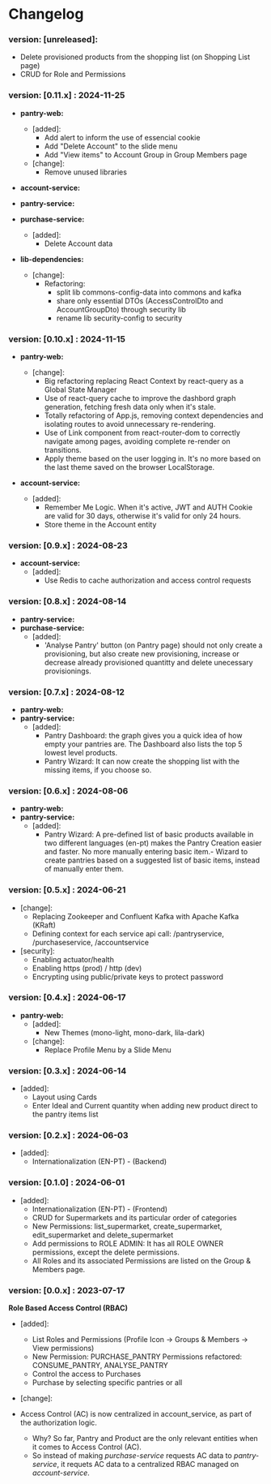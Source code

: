 # Changelog

### version: [unreleased]:

- Delete provisioned products from the shopping list (on Shopping List page)
- CRUD for Role and Permissions

### version: [0.11.x] : 2024-11-25

- <b>pantry-web:</b>
    - [added]:
        - Add alert to inform the use of essencial cookie
        - Add "Delete Account" to the slide menu
        - Add "View items" to Account Group in Group Members page
    - [change]:
        - Remove unused libraries

- <b>account-service:</b>
- <b>pantry-service:</b>
- <b>purchase-service:</b>
    - [added]:
        - Delete Account data

- <b>lib-dependencies:</b>
    - [change]:
        - Refactoring:
            - split lib commons-config-data into commons and kafka
            - share only essential DTOs (AccessControlDto and AccountGroupDto) through security lib
            - rename lib security-config to security

### version: [0.10.x] : 2024-11-15

- <b>pantry-web:</b>
    - [change]:
        - Big refactoring replacing React Context by react-query as a Global State Manager
        - Use of react-query cache to improve the dashbord graph generation, fetching fresh data only when it's stale.
        - Totally refactoring of App.js, removing context dependencies and isolating routes to avoid unnecessary
          re-rendering.
        - Use of Link component from react-router-dom to correctly navigate among pages, avoiding complete re-render on
          transitions.
        - Apply theme based on the user logging in. It's no more based on the last theme saved on the browser
          LocalStorage.

- <b>account-service:</b>
    - [added]:
        - Remember Me Logic. When it's active, JWT and AUTH Cookie are valid for 30 days, otherwise it's valid for only
          24 hours.
        - Store theme in the Account entity

### version: [0.9.x] : 2024-08-23

- <b>account-service:</b>
    - [added]:
        - Use Redis to cache authorization and access control requests

### version: [0.8.x] : 2024-08-14

- <b>pantry-service:</b>
- <b>purchase-service:</b>
    - [added]:
        - 'Analyse Pantry' button (on Pantry page) should not only create a provisioning, but also create new
          provisioning,
          increase or decrease already provisioned quantitty and delete unecessary provisionings.

### version: [0.7.x] : 2024-08-12

- <b>pantry-web:</b>
- <b>pantry-service:</b>
    - [added]:
        - Pantry Dashboard: the graph gives you a quick idea of how empty your pantries are. The Dashboard also lists
          the top 5 lowest level
          products.
        - Pantry Wizard: It can now create the shopping list with the missing items, if you choose so.

### version: [0.6.x] : 2024-08-06

- <b>pantry-web:</b>
- <b>pantry-service:</b>
    - [added]:
        - Pantry Wizard: A pre-defined list of basic products available in two different languages (en-pt) makes the
          Pantry Creation easier and faster. No more manually entering basic item.- Wizard to create pantries based on a
          suggested list of basic items, instead of manually enter them.

### version: [0.5.x] : 2024-06-21

- [change]:
    - Replacing Zookeeper and Confluent Kafka with Apache Kafka (KRaft)
    - Defining context for each service api call: /pantryservice, /purchaseservice, /accountservice
- [security]:
    - Enabling actuator/health
    - Enabling https (prod) / http (dev)
    - Encrypting using public/private keys to protect password

### version: [0.4.x] : 2024-06-17

- <b>pantry-web:</b>
    - [added]:
        - New Themes (mono-light, mono-dark, lila-dark)
    - [change]:
        - Replace Profile Menu by a Slide Menu

### version: [0.3.x] : 2024-06-14

- [added]:
    - Layout using Cards
    - Enter Ideal and Current quantity when adding new product direct to the pantry items list

### version: [0.2.x] : 2024-06-03

- [added]:
    - Internationalization (EN-PT) - (Backend)

### version: [0.1.0] : 2024-06-01

- [added]:
    - Internationalization (EN-PT) - (Frontend)
    - CRUD for Supermarkets and its particular order of categories
    - New Permissions: list_supermarket, create_supermarket, edit_supermarket and delete_supermarket
    - Add permissions to ROLE ADMIN: It has all ROLE OWNER permissions, except the delete permissions.
    - All Roles and its associated Permissions are listed on the Group & Members page.

### version: [0.0.x] : 2023-07-17

<b> Role Based Access Control (RBAC) </b>

- [added]:
    - List Roles and Permissions (Profile Icon -> Groups & Members -> View permissions)
    - New Permission: PURCHASE_PANTRY Permissions refactored: CONSUME_PANTRY, ANALYSE_PANTRY
    - Control the access to Purchases
    - Purchase by selecting specific pantries or all


- [change]:
- Access Control (AC) is now centralized in account_service, as part of the authorization logic.
    - Why? So far, Pantry and Product are the only relevant entities when it comes to Access Control (AC).
    - So instead of making <i>purchase-service</i> requests AC data to <i>pantry-service</i>, it requets AC data to a
      centralized RBAC managed on <i>account-service</i>.

